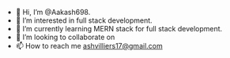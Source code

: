 - 👋 Hi, I’m @Aakash698.
- 👀 I’m interested in full stack development.
- 🌱 I’m currently learning MERN stack for full stack development.
- 💞️ I’m looking to collaborate on 
- 📫 How to reach me ashvilliers17@gmail.com

<!---
Aakash698/Aakash698 is a ✨ special ✨ repository because its `README.md` (this file) appears on your GitHub profile.
You can click the Preview link to take a look at your changes.
--->
